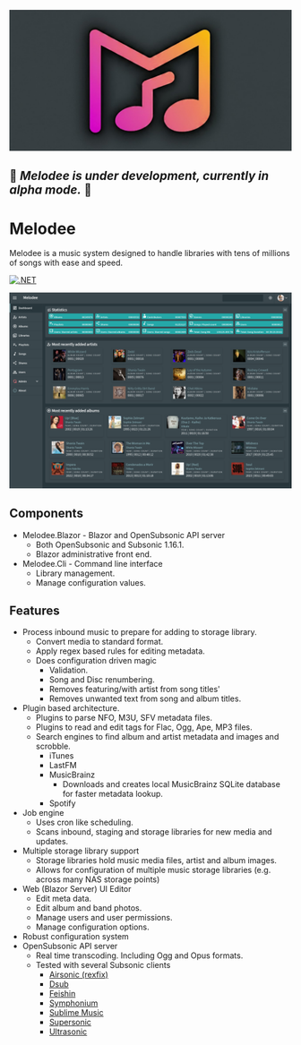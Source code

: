 ![Melodee](graphics/melodee_gh_card.png)

## 🚧 *Melodee is under development, currently in alpha mode.* 🚧

# Melodee

Melodee is a music system designed to handle libraries with tens of millions of songs with ease and speed.

[![.NET](https://github.com/sphildreth/melodee/actions/workflows/dotnet.yml/badge.svg)](https://github.com/sphildreth/melodee/actions/workflows/dotnet.yml)

![Melodee.Blazor](graphics/Snapshot_2025-02-04_23-06-24.png)

## Components

* Melodee.Blazor - Blazor and OpenSubsonic API server
    * Both OpenSubsonic and Subsonic 1.16.1.
    * Blazor administrative front end.
* Melodee.Cli - Command line interface
    * Library management.
    * Manage configuration values.

## Features

* Process inbound music to prepare for adding to storage library.
    * Convert media to standard format.
    * Apply regex based rules for editing metadata.
    * Does configuration driven magic
        * Validation.
        * Song and Disc renumbering.
        * Removes featuring/with artist from song titles'
        * Removes unwanted text from song and album titles.
* Plugin based architecture.
    * Plugins to parse NFO, M3U, SFV metadata files.
    * Plugins to read and edit tags for Flac, Ogg, Ape, MP3 files.
    * Search engines to find album and artist metadata and images and scrobble.
        * iTunes
        * LastFM
        * MusicBrainz
            * Downloads and creates local MusicBrainz SQLite database for faster metadata lookup.
        * Spotify
* Job engine
    * Uses cron like scheduling.
    * Scans inbound, staging and storage libraries for new media and updates.
* Multiple storage library support
    * Storage libraries hold music media files, artist and album images.
    * Allows for configuration of multiple music storage libraries (e.g. across many NAS storage points)
* Web (Blazor Server) UI Editor
    * Edit meta data.
    * Edit album and band photos.
    * Manage users and user permissions.
    * Manage configuration options.
* Robust configuration system
* OpenSubsonic API server
    * Real time transcoding. Including Ogg and Opus formats.
    * Tested with several Subsonic clients
        * [Airsonic (rexfix)](https://github.com/tamland/airsonic-refix)
        * [Dsub](https://github.com/DataBiosphere/dsub)
        * [Feishin](https://github.com/jeffvli/feishin)
        * [Symphonium](https://symfonium.app/)
        * [Sublime Music](https://github.com/sublime-music/sublime-music)
        * [Supersonic](https://github.com/dweymouth/supersonic)
        * [Ultrasonic](https://gitlab.com/ultrasonic/ultrasonic)
